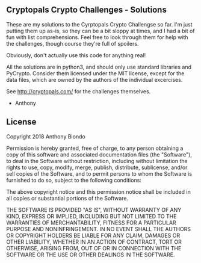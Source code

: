 
## Cryptopals Crypto Challenges - Solutions

These are my solutions to the Cyrptopals Crypto Challengse so far. I'm just putting them up as-is, so they can be a bit sloppy at times, and I had a bit of fun with list comprehensions. Feel free to look through them for help with the challenges, though course they're full of spoilers. 

Obviously, don't actually use this code for anything real!

All the solutions are in python3, and should only use standard libraries and PyCrypto. Consider them licensed under the MIT license, except for the data files, which are owned by the authors of the individual excercises.

See http://cryptopals.com/ for the challenges themselves.

- Anthony

## License

Copyright 2018 Anthony Biondo

Permission is hereby granted, free of charge, to any person obtaining a copy of this software and associated documentation files (the "Software"), to deal in the Software without restriction, including without limitation the rights to use, copy, modify, merge, publish, distribute, sublicense, and/or sell copies of the Software, and to permit persons to whom the Software is furnished to do so, subject to the following conditions:

The above copyright notice and this permission notice shall be included in all copies or substantial portions of the Software.

THE SOFTWARE IS PROVIDED "AS IS", WITHOUT WARRANTY OF ANY KIND, EXPRESS OR IMPLIED, INCLUDING BUT NOT LIMITED TO THE WARRANTIES OF MERCHANTABILITY, FITNESS FOR A PARTICULAR PURPOSE AND NONINFRINGEMENT. IN NO EVENT SHALL THE AUTHORS OR COPYRIGHT HOLDERS BE LIABLE FOR ANY CLAIM, DAMAGES OR OTHER LIABILITY, WHETHER IN AN ACTION OF CONTRACT, TORT OR OTHERWISE, ARISING FROM, OUT OF OR IN CONNECTION WITH THE SOFTWARE OR THE USE OR OTHER DEALINGS IN THE SOFTWARE.
